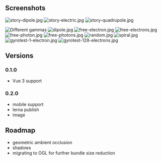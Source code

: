 



## Screenshots


![story-dipole.jpg](https://raw.githubusercontent.com/pathicles/pathicles/main/screenshots/story-dipole.jpg)
![story-electric.jpg](https://raw.githubusercontent.com/pathicles/pathicles/main/screenshots/story-electric.jpg)
![story-quadrupole.jpg](https://raw.githubusercontent.com/pathicles/pathicles/main/screenshots/story-quadrupole.jpg)



![Different gammas](https://raw.githubusercontent.com/pathicles/pathicles/main/screenshots/different-gammas.jpg)
![dipole.jpg](https://raw.githubusercontent.com/pathicles/pathicles/main/screenshots/dipole.jpg)
![free-electron.jpg](https://raw.githubusercontent.com/pathicles/pathicles/main/screenshots/free-electron.jpg)
![free-electrons.jpg](https://raw.githubusercontent.com/pathicles/pathicles/main/screenshots/free-electrons.jpg)
![free-photon.jpg](https://raw.githubusercontent.com/pathicles/pathicles/main/screenshots/free-photon.jpg)
![free-photons.jpg](https://raw.githubusercontent.com/pathicles/pathicles/main/screenshots/free-photons.jpg)
![random.jpg](https://raw.githubusercontent.com/pathicles/pathicles/main/screenshots/random.jpg)
![spiral.jpg](https://raw.githubusercontent.com/pathicles/pathicles/main/screenshots/spiral.jpg)
![gyrotest-1-electron.jpg](https://raw.githubusercontent.com/pathicles/pathicles/main/screenshots/gyrotest-1-electron.jpg)
![gyrotest-128-electrons.jpg](https://raw.githubusercontent.com/pathicles/pathicles/main/screenshots/gyrotest-128-electrons.jpg)








## Versions

### 0.1.0

* Vue 3 support


### 0.2.0

* mobile support
* lerna publish
* image

## Roadmap

* geometric ambient occlusion
* shadows
* migrating to OGL for further bundle size reduction
